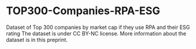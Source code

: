 # TOP300-Companies-RPA-ESG
Dataset of Top 300 companies by market cap if they use RPA and their ESG rating
The dataset is under CC BY-NC license. 
More information about the dataset is in this preprint.
